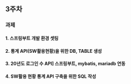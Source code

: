 ## 3주차
### 과제
#### 1. 스프링부트 개발 환경 셋팅
#### 2. 통계 API(SW활용현황)을 위한 DB, TABLE 생성 
#### 3. 20년도 로그인 수 API] 스프링부트, mybatis, mariadb 연동
#### 4. SW활용 현황 통계 API 구축을 위한 SQL 작성
